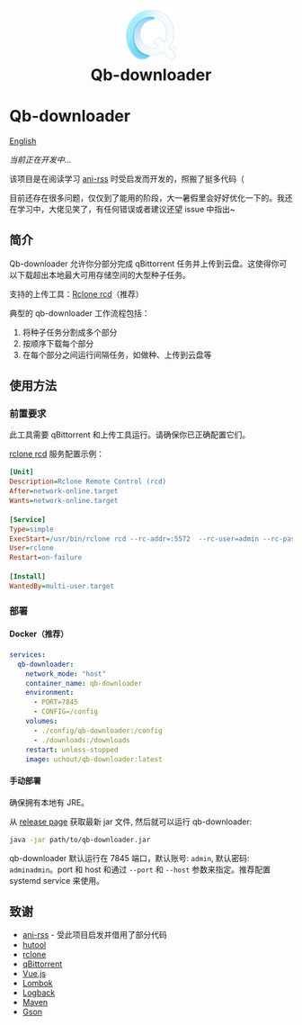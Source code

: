 <div align="center">
<img src="ui/public/android-chrome-512x512.png" height="100"/>
<h1 style="margin-top: 0">Qb-downloader</h1>
</div>

# Qb-downloader

[English](README.md)

*当前正在开发中...*

该项目是在阅读学习 [ani-rss](https://github.com/wushuo894/ani-rss) 时受启发而开发的，照搬了挺多代码（

目前还存在很多问题，仅仅到了能用的阶段，大一暑假里会好好优化一下的。我还在学习中，大佬见笑了，有任何错误或者建议还望 issue 中指出~
## 简介

Qb-downloader 允许你分部分完成 qBittorrent 任务并上传到云盘。这使得你可以下载超出本地最大可用存储空间的大型种子任务。

支持的上传工具：[Rclone rcd](https://rclone.org/commands/rclone_rcd/)（推荐）

典型的 qb-downloader 工作流程包括：
1. 将种子任务分割成多个部分
2. 按顺序下载每个部分
3. 在每个部分之间运行间隔任务，如做种、上传到云盘等

## 使用方法

### 前置要求

此工具需要 qBittorrent 和上传工具运行。请确保你已正确配置它们。

[rclone rcd](https://rclone.org/commands/rclone_rcd/) 服务配置示例：
```ini
[Unit]
Description=Rclone Remote Control (rcd)
After=network-online.target
Wants=network-online.target

[Service]
Type=simple
ExecStart=/usr/bin/rclone rcd --rc-addr=:5572  --rc-user=admin --rc-pass="password"
User=rclone
Restart=on-failure

[Install]
WantedBy=multi-user.target
```
### 部署

#### Docker（推荐）

```yaml
services:
  qb-downloader:
    network_mode: "host"
    container_name: qb-downloader
    environment:
      - PORT=7845
      - CONFIG=/config
    volumes:
      - ./config/qb-downloader:/config
      - ./downloads:/downloads
    restart: unless-stopped
    image: uchout/qb-downloader:latest
```
#### 手动部署

确保拥有本地有 JRE。

从 [release page](https://github.com/uchouT/qb-downloader/releases/latest) 获取最新 jar 文件, 然后就可以运行 qb-downloader:
```bash
java -jar path/to/qb-downloader.jar
```

qb-downloader 默认运行在 7845 端口，默认账号: `admin`, 默认密码: `adminadmin`。port 和 host 和通过 `--port` 和 `--host` 参数来指定。推荐配置 systemd service 来使用。

## 致谢

- [ani-rss](https://github.com/wushuo894/ani-rss) - 受此项目启发并借用了部分代码
- [hutool](https://hutool.cn)
- [rclone](https://rclone.org)
- [qBittorrent](https://github.com/qbittorrent/qBittorrent)
- [Vue.js](https://cn.vuejs.org/)
- [Lombok](https://github.com/projectlombok/lombok)
- [Logback](https://github.com/qos-ch/logback)
- [Maven](https://github.com/apache/maven)
- [Gson](https://github.com/google/gson)